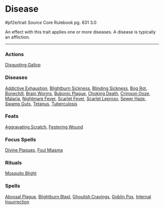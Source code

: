 # Disease
#pf2e/trait 
*Source* Core Rulebook pg. 631 3.0

An effect with this trait applies one or more diseases. A disease is typically an affliction.

---

### Actions
[Disgusting Gallop](Disgusting%20Gallop)

### Diseases
[Addictive Exhaustion](Addictive%20Exhaustion), [Blightburn Sickness](../Afflictions/Diseases/Blightburn%20Sickness.md), [Blinding Sickness](Blinding%20Sickness), [Bog Rot](Bog%20Rot), [Bonechill](Bonechill), [Brain Worms](Brain%20Worms), [Bubonic Plague](Bubonic%20Plague), [Choking Death](Choking%20Death), [Crimson Ooze](Crimson%20Ooze), [Malaria](Malaria), [Nightmare Fever](Nightmare%20Fever), [Scarlet Fever](Scarlet%20Fever), [Scarlet Leprosy](Scarlet%20Leprosy), [Sewer Haze](Sewer%20Haze), [Swamp Guts](Swamp%20Guts), [Tetanus](Tetanus), [Tuberculosis](Tuberculosis)

### Feats
[Aggravating Scratch](Aggravating%20Scratch), [Festering Wound](Festering%20Wound)

### Focus Spells
[Divine Plagues](../Spells_Rituals/Focus%20Spells/Level%201/Divine%20Plagues.md), [Foul Miasma](../Spells_Rituals/Focus%20Spells/Level%204/Foul%20Miasma.md)

### Rituals
[Mosquito Blight](../Spells_Rituals/Rituals/Level%205/Mosquito%20Blight.md)

### Spells
[Abyssal Plague](../Spells_Rituals/Arcane_Tradition/Level%205/Abyssal%20Plague.md), [Blightburn Blast](../Spells_Rituals/Arcane_Tradition/Level%207/Blightburn%20Blast.md), [Ghoulish Cravings](../Spells_Rituals/Arcane_Tradition/Level%202/Ghoulish%20Cravings.md), [Goblin Pox](../Spells_Rituals/Arcane_Tradition/Level%201/Goblin%20Pox.md), [Internal Insurrection](../Spells_Rituals/Arcane_Tradition/Level%204/Internal%20Insurrection.md)